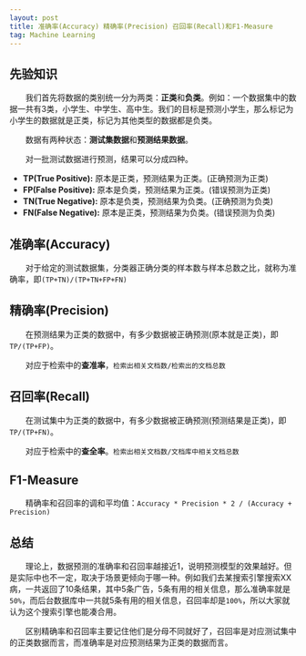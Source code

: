 ```yaml
---
layout: post
title: 准确率(Accuracy) 精确率(Precision) 召回率(Recall)和F1-Measure
tag: Machine Learning
---
```

## 先验知识
　　我们首先将数据的类别统一分为两类：**正类**和**负类**。例如：一个数据集中的数据一共有3类，小学生、中学生、高中生。我们的目标是预测小学生，那么标记为小学生的数据就是正类，标记为其他类型的数据都是负类。

　　数据有两种状态：**测试集数据**和**预测结果数据**。

　　对一批测试数据进行预测，结果可以分成四种。
* **TP(True Positive):** 原本是正类，预测结果为正类。(正确预测为正类)
* **FP(False Positive):** 原本是负类，预测结果为正类。(错误预测为正类)
* **TN(True Negative):** 原本是负类，预测结果为负类。(正确预测为负类)
* **FN(False Negative):** 原本是正类，预测结果为负类。(错误预测为负类)
## 准确率(Accuracy)
　　对于给定的测试数据集，分类器正确分类的样本数与样本总数之比，就称为准确率，即`(TP+TN)/(TP+TN+FP+FN)`
## 精确率(Precision)
　　在预测结果为正类的数据中，有多少数据被正确预测(原本就是正类)，即`TP/(TP+FP)`。

　　对应于检索中的**查准率**，`检索出相关文档数/检索出的文档总数`
## 召回率(Recall)
　　在测试集中为正类的数据中，有多少数据被正确预测(预测结果是正类)，即`TP/(TP+FN)`。

　　对应于检索中的**查全率**。`检索出相关文档数/文档库中相关文档总数`
## F1-Measure
　　精确率和召回率的调和平均值：`Accuracy * Precision * 2 / (Accuracy + Precision)`
## 总结
　　理论上，数据预测的准确率和召回率越接近1，说明预测模型的效果越好。但是实际中也不一定，取决于场景更倾向于哪一种。例如我们去某搜索引擎搜索XX病，一共返回了10条结果，其中5条广告，5条有用的相关信息，那么准确率就是`50%`，而后台数据库中一共就5条有用的相关信息，召回率却是`100%`，所以大家就认为这个搜索引擎也能凑合用。

　　区别精确率和召回率主要记住他们是分母不同就好了，召回率是对应测试集中的正类数据而言，而准确率是对应预测结果为正类的数据而言。